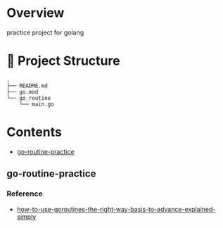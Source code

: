 # Overview

practice project for golang

# 📁 Project Structure

```
.
├── README.md
├── go.mod
└── go_routine
    └── main.go
```

# Contents

- [go-routine-practice](#go-routine-practice)


## go-routine-practice

### Reference

- [how-to-use-goroutines-the-right-way-basis-to-advance-explained-simply](https://medium.com/@adityasinghrathore360/how-to-use-goroutines-the-right-way-basis-to-advance-explained-simply-9962f7c1b9e8)
